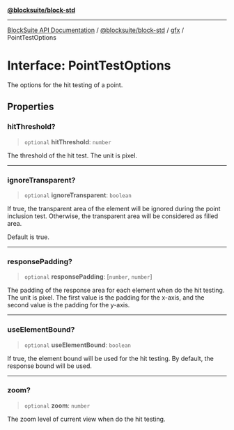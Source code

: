 [**@blocksuite/block-std**](../../../../@blocksuite/block-std/README.md)

***

[BlockSuite API Documentation](../../../../README.md) / [@blocksuite/block-std](../../README.md) / [gfx](../README.md) / PointTestOptions

# Interface: PointTestOptions

The options for the hit testing of a point.

## Properties

### hitThreshold?

> `optional` **hitThreshold**: `number`

The threshold of the hit test. The unit is pixel.

***

### ignoreTransparent?

> `optional` **ignoreTransparent**: `boolean`

If true, the transparent area of the element will be ignored during the point inclusion test.
Otherwise, the transparent area will be considered as filled area.

Default is true.

***

### responsePadding?

> `optional` **responsePadding**: \[`number`, `number`\]

The padding of the response area for each element when do the hit testing. The unit is pixel.
The first value is the padding for the x-axis, and the second value is the padding for the y-axis.

***

### useElementBound?

> `optional` **useElementBound**: `boolean`

If true, the element bound will be used for the hit testing.
By default, the response bound will be used.

***

### zoom?

> `optional` **zoom**: `number`

The zoom level of current view when do the hit testing.
